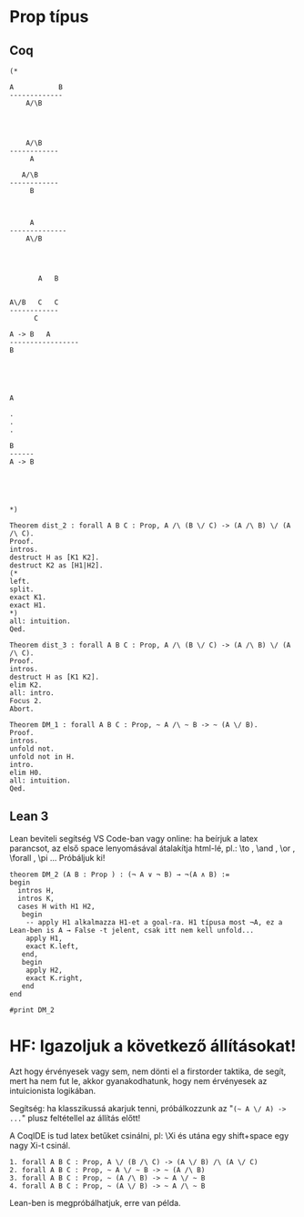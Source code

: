 # Prop típus

## Coq

````coq
(*

A           B
-------------
    A/\B




    A/\B
------------
     A

   A/\B
------------
     B



     A
--------------
    A\/B




       A   B
       

A\/B   C   C 
------------
      C

A -> B   A
-----------------
B





A

.
.
.

B
------
A -> B





*)

Theorem dist_2 : forall A B C : Prop, A /\ (B \/ C) -> (A /\ B) \/ (A /\ C).
Proof.
intros.
destruct H as [K1 K2].
destruct K2 as [H1|H2].
(*
left.
split.
exact K1.
exact H1.
*)
all: intuition.
Qed.

Theorem dist_3 : forall A B C : Prop, A /\ (B \/ C) -> (A /\ B) \/ (A /\ C).
Proof.
intros.
destruct H as [K1 K2].
elim K2.
all: intro.
Focus 2.
Abort.

Theorem DM_1 : forall A B C : Prop, ~ A /\ ~ B -> ~ (A \/ B).
Proof.
intros.
unfold not.
unfold not in H.
intro.
elim H0.
all: intuition.
Qed.
````

## Lean 3

Lean beviteli segítség VS Code-ban vagy online: ha beírjuk a latex parancsot, az első space lenyomásával átalakítja html-lé, pl.: \to , \and , \or , \forall , \pi ... Próbáljuk ki!

````lean
theorem DM_2 (A B : Prop ) : (¬ A ∨ ¬ B) → ¬(A ∧ B) :=
begin
  intros H,
  intros K,
  cases H with H1 H2,
   begin  
    -- apply H1 alkalmazza H1-et a goal-ra. H1 típusa most ¬A, ez a Lean-ben is A → False -t jelent, csak itt nem kell unfold... 
    apply H1,
    exact K.left,
   end,
   begin 
    apply H2,
    exact K.right,
   end
end

#print DM_2

````
# HF: Igazoljuk a következő állításokat!

Azt hogy érvényesek vagy sem, nem dönti el a firstorder taktika, de segít, mert ha nem fut le, akkor gyanakodhatunk, hogy nem érvényesek az intuicionista logikában. 

Segítség: ha klasszikussá akarjuk tenni, próbálkozzunk az "````(~ A \/ A) -> ...````" plusz feltétellel az állítás előtt!

A CoqIDE is tud latex betűket csinálni, pl: \Xi és utána egy shift+space egy nagy Xi-t csinál.

````
1. forall A B C : Prop, A \/ (B /\ C) -> (A \/ B) /\ (A \/ C)
2. forall A B C : Prop, ~ A \/ ~ B -> ~ (A /\ B)
3. forall A B C : Prop, ~ (A /\ B) -> ~ A \/ ~ B
4. forall A B C : Prop, ~ (A \/ B) -> ~ A /\ ~ B
````
Lean-ben is megpróbálhatjuk, erre van példa.
